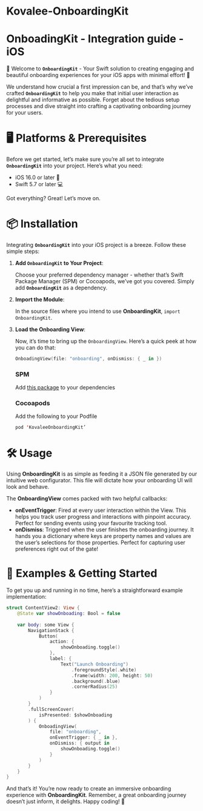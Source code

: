 # Kovalee-OnboardingKit
# OnboadingKit - Integration guide - iOS

🎉 Welcome to **`OnboardingKit`** - Your Swift solution to creating engaging and beautiful onboarding experiences for your iOS apps with minimal effort! 🚀

We understand how crucial a first impression can be, and that’s why we’ve crafted **`OnboardingKit`** to help you make that initial user interaction as delightful and informative as possible. Forget about the tedious setup processes and dive straight into crafting a captivating onboarding journey for your users.

# **🖥 Platforms & Prerequisites**

Before we get started, let’s make sure you’re all set to integrate **`OnboardingKit`** into your project. Here’s what you need:

- iOS 16.0 or later 📱
- Swift 5.7 or later 💻

Got everything? Great! Let’s move on.

# **📦 Installation**

Integrating **`OnboardingKit`** into your iOS project is a breeze. Follow these simple steps:

1. **Add `OnboardingKit` to Your Project**:
    
    Choose your preferred dependency manager - whether that’s Swift Package Manager (SPM) or Cocoapods, we’ve got you covered. Simply add **`OnboardingKit`** as a dependency.
    
2. **Import the Module**:
    
    In the source files where you intend to use **OnboardingKit**, `import OnboardingKit`.
    
3. **Load the Onboarding View**:
    
    Now, it’s time to bring up the `OnboardingView`. Here’s a quick peek at how you can do that:
    
    ```swift
    OnboadingView(file: "onboarding", onDismiss: { _ in })
    ```
    
    ### SPM
    
    Add [this package](https://github.com/cotyapps/Kovalee-OnboardingKit.git) to your dependencies
    
    ### Cocoapods
    
    Add the following to your Podfile
    
    ```swift
    pod 'KovaleeOnboardingKit’
    ```
    

# **🛠 Usage**

Using **OnboardingKit** is as simple as feeding it a JSON file generated by our intuitive web configurator. This file will dictate how your onboarding UI will look and behave.

The **OnboardingView** comes packed with two helpful callbacks:

- **onEventTrigger**: Fired at every user interaction within the View. This helps you track user progress and interactions with pinpoint accuracy. Perfect for sending events using your favourite tracking tool.
- **onDismiss**: Triggered when the user finishes the onboarding journey. It hands you a dictionary where keys are property names and values are the user’s selections for those properties. Perfect for capturing user preferences right out of the gate!

# **🌟 Examples & Getting Started**

To get you up and running in no time, here’s a straightforward example implementation:

```swift
struct ContentView2: View {
	@State var showOnboading: Bool = false
	
	var body: some View {
		NavigationStack {
			Button(
				action: {
					showOnboading.toggle()
				}, 
				label: {
					Text("Launch Onboarding")
						.foregroundStyle(.white)
						.frame(width: 200, height: 50)
						.background(.blue)
						.cornerRadius(25)
				}
			)
		}
		.fullScreenCover(
			isPresented: $showOnboading
		) {
			OnboadingView(
				file: "onboarding",
				onEventTrigger: { _ in },
				onDismiss: { output in
					showOnboading.toggle()
				}
			)
		}
	}
}
```

And that’s it! You’re now ready to create an immersive onboarding experience with **OnboardingKit**. Remember, a great onboarding journey doesn’t just inform, it delights. Happy coding! 🎉